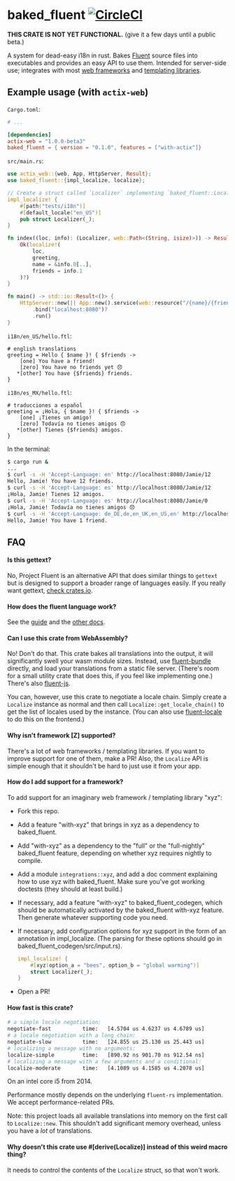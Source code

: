 # baked_fluent [![CircleCI](https://circleci.com/gh/kazimuth/baked_fluent.svg?style=svg)](https://circleci.com/gh/kazimuth/baked_fluent)

**THIS CRATE IS NOT YET FUNCTIONAL.** (give it a few days until a public beta.)

A system for dead-easy i18n in rust. Bakes [Fluent](https://projectfluent.org) source files into executables and provides an easy API to use them. Intended for server-side use; integrates with most [web frameworks](#frameworks) and [templating libraries](#templating).

## Example usage (with `actix-web`)

`Cargo.toml`:

```toml
# ...

[dependencies]
actix-web = "1.0.0-beta3"
baked_fluent = { version = "0.1.0", features = ["with-actix"]}
```

`src/main.rs`:

```rust
use actix_web::{web, App, HttpServer, Result};
use baked_fluent::{impl_localize, localize};

// Create a struct called `Localizer` implementing `baked_fluent::Localize`
impl_localize! {
    #[path("tests/i18n")]
    #[default_locale("en_US")]
    pub struct Localizer(_);
}

fn index((loc, info): (Localizer, web::Path<(String, isize)>)) -> Result<String> {
    Ok(localize!(
        loc,
        greeting,
        name = &info.0[..],
        friends = info.1
    )?)
}

fn main() -> std::io::Result<()> {
    HttpServer::new(|| App::new().service(web::resource("/{name}/{friend_count}/").to(index)))
        .bind("localhost:8080")?
        .run()
}
```

`i18n/en_US/hello.ftl`:

```ftl
# english translations
greeting = Hello { $name }! { $friends ->
    [one] You have a friend!
    [zero] You have no friends yet 😞
   *[other] You have {$friends} friends.
}
```

`i18n/es_MX/hello.ftl`:

```ftl
# traducciones a español
greeting = ¡Hola, { $name }! { $friends ->
    [one] ¡Tienes un amigo!
    [zero] Todavía no tienes amigos 😞
   *[other] Tienes {$friends} amigos.
}
```

In the terminal:

```sh
$ cargo run &
...
$ curl -s -H 'Accept-Language: en' http://localhost:8080/Jamie/12
Hello, Jamie! You have 12 friends.
$ curl -s -H 'Accept-Language: es' http://localhost:8080/Jamie/12
¡Hola, Jamie! Tienes 12 amigos.
$ curl -s -H 'Accept-Language: es' http://localhost:8080/Jamie/0
¡Hola, Jamie! Todavía no tienes amigos 😞
$ curl -s -H 'Accept-Language: de_DE,de,en_UK,en_US,en' http://localhost:8080/Jamie/1
Hello, Jamie! You have 1 friend.
```

## FAQ

#### Is this gettext?

No, Project Fluent is an alternative API that does similar things to `gettext` but is designed to support a broader range of languages easily. If you really want gettext, [check crates.io](https://crates.io/search?q=gettext).

#### How does the fluent language work?

See the [guide](https://projectfluent.org/fluent/guide/) and the [other docs](https://github.com/projectfluent/fluent/wiki).

#### Can I use this crate from WebAssembly?

No! Don't do that. This crate bakes all translations into the output, it will significantly swell your wasm module sizes. Instead, use [fluent-bundle](https://crates.io/crates/fluent-locale) directly, and load your translations from a static file server. (There's room for a small utility crate that does this, if you feel like implementing one.) There's also [fluent-js](https://github.com/projectfluent/fluent.js).

You can, however, use this crate to negotiate a locale chain. Simply create a `Localize` instance as normal and then call `Localize::get_locale_chain()` to get the list of locales used by the instance. (You can also use [fluent-locale](https://crates.io/crates/fluent-locale) to do this on the frontend.)

#### Why isn't framework [Z] supported?

There's a lot of web frameworks / templating libraries. If you want to improve support for one of them, make a PR! Also, the `Localize` API is simple enough that it shouldn't be hard to just use it from your app.

#### How do I add support for a framework?

To add support for an imaginary web framework / templating library "xyz":

- Fork this repo.
- Add a feature "with-xyz" that brings in xyz as a dependency to baked_fluent.
- Add "with-xyz" as a dependency to the "full" or the "full-nightly" baked_fluent feature, depending on
  whether xyz requires nightly to compile.
- Add a module `integrations::xyz`, and add a doc comment explaining how to use xyz with baked_fluent.
  Make sure you've got working doctests (they should at least build.)
- If necessary, add a feature "with-xyz" to baked_fluent_codegen, which should be automatically activated by the
  baked_fluent with-xyz feature. Then generate whatever supporting code you need.
- If necessary, add configuration options for xyz support in the form of an annotation in impl_localize.
  (The parsing for these options should go in baked_fluent_codegen/src/input.rs).

  ```rust
  impl_localize! {
      #[xyz(option_a = "bees", option_b = "global warming")]
      struct Localizer(_);
  }
  ```

- Open a PR!

#### How fast is this crate?

```sh
# a simple locale negotiation:
negotiate-fast          time:   [4.5704 us 4.6237 us 4.6789 us]
# a locale negotiation with a long chain:
negotiate-slow          time:   [24.855 us 25.130 us 25.443 us]
# localizing a message with no arguments:
localize-simple         time:   [890.92 ns 901.70 ns 912.54 ns]
# localizing a message with a few arguments and a conditional:
localize-moderate       time:   [4.1089 us 4.1585 us 4.2078 us]
```

On an intel core i5 from 2014.

Performance mostly depends on the underlying `fluent-rs` implementation.
We accept performance-related PRs.

Note: this project loads all available translations into memory on the first call to `Localize::new`. This shouldn't add significant memory overhead, unless you have a _lot_ of translations.

#### Why doesn't this crate use #[derive(Localize)] instead of this weird macro thing?

It needs to control the contents of the `Localize` struct, so that won't work.
